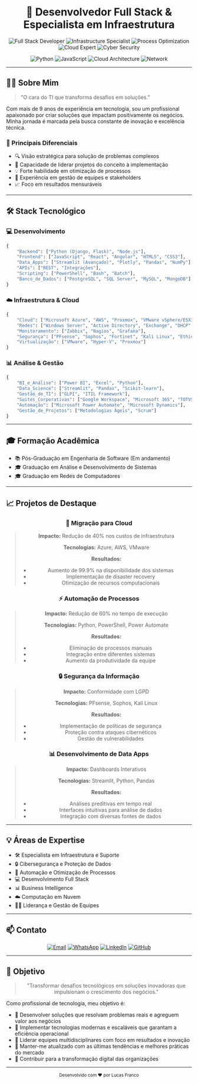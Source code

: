 <div align="center">

# 🚀 Desenvolvedor Full Stack & Especialista em Infraestrutura

<p align="center">
  <img src="https://img.shields.io/badge/Full%20Stack-Developer-blue" alt="Full Stack Developer">
  <img src="https://img.shields.io/badge/Infrastructure-Specialist-green" alt="Infrastructure Specialist">
  <img src="https://img.shields.io/badge/Process-Optimization-orange" alt="Process Optimization">
  <img src="https://img.shields.io/badge/Cloud-Expert-blueviolet" alt="Cloud Expert">
  <img src="https://img.shields.io/badge/Cyber-Security-red" alt="Cyber Security">
</p>

<p align="center">
  <img src="https://img.shields.io/badge/Python-Expert-yellow" alt="Python">
  <img src="https://img.shields.io/badge/JavaScript-Advanced-orange" alt="JavaScript">
  <img src="https://img.shields.io/badge/Cloud-Architecture-blue" alt="Cloud Architecture">
  <img src="https://img.shields.io/badge/Network-Specialist-green" alt="Network">
</p>

</div>

---

## 👨‍💻 Sobre Mim

> "O cara do TI que transforma desafios em soluções."

Com mais de 9 anos de experiência em tecnologia, sou um profissional apaixonado por criar soluções que impactam positivamente os negócios. Minha jornada é marcada pela busca constante de inovação e excelência técnica.

### 🎯 Principais Diferenciais
- 🔍 Visão estratégica para solução de problemas complexos
- 🚀 Capacidade de liderar projetos do conceito à implementação
- 💡 Forte habilidade em otimização de processos
- 🤝 Experiência em gestão de equipes e stakeholders
- 📈 Foco em resultados mensuráveis

---

## 🛠️ Stack Tecnológico

### 💻 Desenvolvimento
```python
{
    "Backend": ["Python (Django, Flask)", "Node.js"],
    "Frontend": ["JavaScript", "React", "Angular", "HTML5", "CSS3"],
    "Data_Apps": ["Streamlit (Avançado)", "Plotly", "Pandas", "NumPy"],
    "APIs": ["REST", "Integrações"],
    "Scripting": ["PowerShell", "Bash", "Batch"],
    "Banco_de_Dados": ["PostgreSQL", "SQL Server", "MySQL", "MongoDB"]
}
```

### ☁️ Infraestrutura & Cloud
```python
{
    "Cloud": ["Microsoft Azure", "AWS", "Proxmox", "VMware vSphere/ESXi", "Hyper-V"],
    "Redes": ["Windows Server", "Active Directory", "Exchange", "DHCP", "DNS", "VPN", "VLAN"],
    "Monitoramento": ["Zabbix", "Nagios", "Grafana"],
    "Segurança": ["PFsense", "Sophos", "Fortinet", "Kali Linux", "Ethical Hacking"],
    "Virtualização": ["VMware", "Hyper-V", "Proxmox"]
}
```

### 📊 Análise & Gestão
```python
{
    "BI_e_Análise": ["Power BI", "Excel", "Python"],
    "Data_Science": ["Streamlit", "Pandas", "Scikit-learn"],
    "Gestão_de_TI": ["GLPI", "ITIL Framework"],
    "Suites_Corporativas": ["Google Workspace", "Microsoft 365", "TOTVS"],
    "Automação": ["Microsoft Power Automate", "Microsoft Dynamics"],
    "Gestão_de_Projetos": ["Metodologias Ágeis", "Scrum"]
}
```

---

## 🎓 Formação Acadêmica
- 📚 Pós-Graduação em Engenharia de Software (Em andamento)
- 🎓 Graduação em Análise e Desenvolvimento de Sistemas
- 🎓 Graduação em Redes de Computadores

---

## 📈 Projetos de Destaque

<div align="center">
  
### 🚀 Migração para Cloud
> **Impacto:** Redução de 40% nos custos de infraestrutura
> 
> **Tecnologias:** Azure, AWS, VMware
> 
> **Resultados:**
> - Aumento de 99.9% na disponibilidade dos sistemas
> - Implementação de disaster recovery
> - Otimização de recursos computacionais

### ⚡ Automação de Processos
> **Impacto:** Redução de 60% no tempo de execução
> 
> **Tecnologias:** Python, PowerShell, Power Automate
> 
> **Resultados:**
> - Eliminação de processos manuais
> - Integração entre diferentes sistemas
> - Aumento da produtividade da equipe

### 🔒 Segurança da Informação
> **Impacto:** Conformidade com LGPD
> 
> **Tecnologias:** PFsense, Sophos, Kali Linux
> 
> **Resultados:**
> - Implementação de políticas de segurança
> - Proteção contra ataques cibernéticos
> - Gestão de vulnerabilidades

### 📊 Desenvolvimento de Data Apps
> **Impacto:** Dashboards Interativos
> 
> **Tecnologias:** Streamlit, Python, Pandas
> 
> **Resultados:**
> - Análises preditivas em tempo real
> - Interfaces intuitivas para análise de dados
> - Integração com diversas fontes de dados

</div>

---

## 💡 Áreas de Expertise
- 🛠️ Especialista em Infraestrutura e Suporte
- 🔒 Cibersegurança e Proteção de Dados
- 🔄 Automação e Otimização de Processos
- 💻 Desenvolvimento Full Stack
- 📊 Business Intelligence
- ☁️ Computação em Nuvem
- 👨‍💼 Liderança e Gestão de Equipes

---

## 📫 Contato

<div align="center">
  
[![Email](https://img.shields.io/badge/Email-lucas.franco.tech%40gmail.com-red)](mailto:lucas.franco.tech@gmail.com)
[![WhatsApp](https://img.shields.io/badge/WhatsApp-%2B55%2011%209%203243--3710-brightgreen)](https://wa.me/5511932433710)
[![LinkedIn](https://img.shields.io/badge/LinkedIn-Lucas%20Franco-blue)](https://www.linkedin.com/in/lucas-franco-tech/)
[![GitHub](https://img.shields.io/badge/GitHub-LucasDaSilvaFranco-black)](https://github.com/LucasDaSilvaFranco)

</div>

---

## 🎯 Objetivo

<div align="center">
  
> "Transformar desafios tecnológicos em soluções inovadoras que impulsionam o crescimento dos negócios."

</div>

Como profissional de tecnologia, meu objetivo é:

- 🔹 Desenvolver soluções que resolvam problemas reais e agreguem valor aos negócios
- 🔹 Implementar tecnologias modernas e escaláveis que garantam a eficiência operacional
- 🔹 Liderar equipes multidisciplinares com foco em resultados e inovação
- 🔹 Manter-me atualizado com as últimas tendências e melhores práticas do mercado
- 🔹 Contribuir para a transformação digital das organizações

---

<div align="center">
  <sub>Desenvolvido com ❤️ por Lucas Franco</sub>
</div> 
